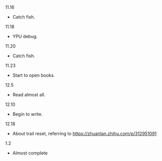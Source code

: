 11.16 
+ Catch fish.

11.18 
+ YPU debug.

11.20 
+ Catch fish.

11.23 
+ Start to open books.

12.5 
+ Read almost all.

12.10 
+ Begin to write.

12.18 
+ About trail reset, referring to https://zhuanlan.zhihu.com/p/312951091

1.2 
+ Almost complete 
    